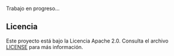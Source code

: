 Trabajo en progreso...

## Licencia

Este proyecto está bajo la Licencia Apache 2.0. Consulta el archivo [LICENSE](https://www.apache.org/licenses/LICENSE-2.0) para más información.